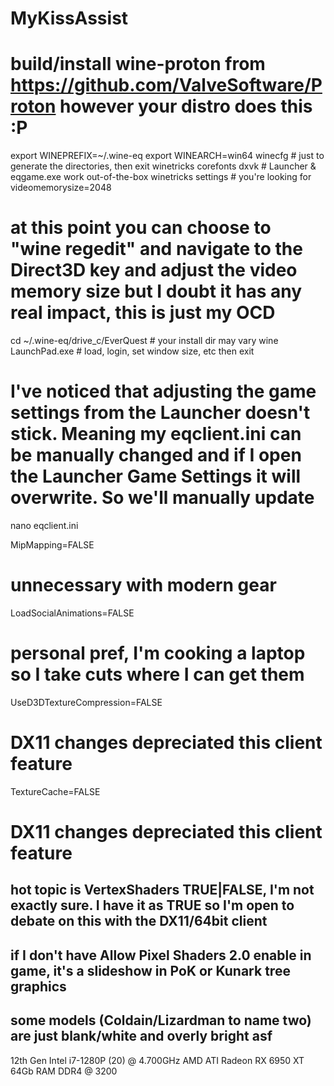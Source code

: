 # MyKissAssist
# build/install wine-proton from https://github.com/ValveSoftware/Proton however your distro does this :P

export WINEPREFIX=~/.wine-eq
export WINEARCH=win64
winecfg # just to generate the directories, then exit
winetricks corefonts dxvk # Launcher & eqgame.exe work out-of-the-box
winetricks settings # you're looking for videomemorysize=2048

# at this point you can choose to "wine regedit" and navigate to the Direct3D key and adjust the video memory size but I doubt it has any real impact, this is just my OCD

cd ~/.wine-eq/drive_c/EverQuest # your install dir may vary
wine LaunchPad.exe # load, login, set window size, etc then exit

# I've noticed that adjusting the game settings from the Launcher doesn't stick. Meaning my eqclient.ini can be manually changed and if I open the Launcher Game Settings it will overwrite. So we'll manually update
nano eqclient.ini

MipMapping=FALSE 
# unnecessary with modern gear
LoadSocialAnimations=FALSE 
# personal pref, I'm cooking a laptop so I take cuts where I can get them
UseD3DTextureCompression=FALSE 
# DX11 changes depreciated this client feature
TextureCache=FALSE 
# DX11 changes depreciated this client feature

## hot topic is VertexShaders TRUE|FALSE, I'm not exactly sure. I have it as TRUE so I'm open to debate on this with the DX11/64bit client
## if I don't have Allow Pixel Shaders 2.0 enable in game, it's a slideshow in PoK or Kunark tree graphics
## some models (Coldain/Lizardman to name two) are just blank/white and overly bright asf

12th Gen Intel i7-1280P (20) @ 4.700GHz
AMD ATI Radeon RX 6950 XT
64Gb RAM DDR4 @ 3200

